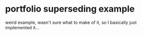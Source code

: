 portfolio superseding example
======================

weird example, wasn't sure what to make of it, so I basically just implemented
it...
